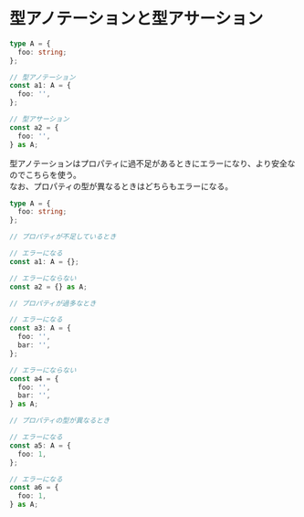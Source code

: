 # 型アノテーションと型アサーション

```ts
type A = {
  foo: string;
};

// 型アノテーション
const a1: A = {
  foo: '',
};

// 型アサーション
const a2 = {
  foo: '',
} as A;
```

型アノテーションはプロパティに過不足があるときにエラーになり、より安全なのでこちらを使う。  
なお、プロパティの型が異なるときはどちらもエラーになる。

```ts
type A = {
  foo: string;
};

// プロパティが不足しているとき

// エラーになる
const a1: A = {};

// エラーにならない
const a2 = {} as A;

// プロパティが過多なとき

// エラーになる
const a3: A = {
  foo: '',
  bar: '',
};

// エラーにならない
const a4 = {
  foo: '',
  bar: '',
} as A;

// プロパティの型が異なるとき

// エラーになる
const a5: A = {
  foo: 1,
};

// エラーになる
const a6 = {
  foo: 1,
} as A;
```
